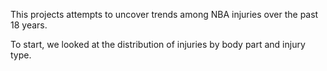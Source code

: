 This projects attempts to uncover trends among NBA injuries over the past 18 years. 

To start, we looked at the distribution of injuries by body part and injury type.
